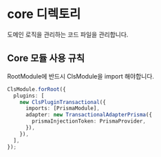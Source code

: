 # core 디렉토리

도메인 로직을 관리하는 코드 파일을 관리합니다.

## Core 모듈 사용 규칙

RootModule에 반드시 ClsModule을 import 해야합니다.

```ts
ClsModule.forRoot({
  plugins: [
    new ClsPluginTransactional({
      imports: [PrismaModule],
      adapter: new TransactionalAdapterPrisma({
        prismaInjectionToken: PrismaProvider,
      }),
    }),
  ],
});
```
